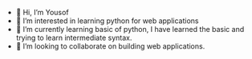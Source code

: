 - 👋 Hi, I’m Yousof 
- 👀 I’m interested in learning python for web applications
- 🌱 I’m currently learning basic of python, I have learned the basic and trying to learn intermediate syntax.
- 💞️ I’m looking to collaborate on building web applications.
